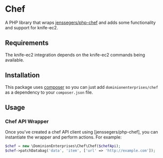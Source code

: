 # Chef
A PHP library that wraps [jenssegers/php-chef](https://github.com/jenssegers/php-chef) and adds some functionality and support for knife-ec2.

## Requirements
The knife-ec2 integration depends on the knife-ec2 commands being available.

## Installation
This package uses [composer](https://getcomposer.org) so you can just add `dominionenterprises/chef` as a dependency to your `composer.json` file.

## Usage

### Chef API Wrapper
Once you've created a chef API client using [jenssegers/php-chef], you can instantiate the wrapper and perform actions.  For example:
```php
$chef = new \DominionEnterprises\Chef\Chef($chefApi);
$chef->patchDatabag('data', 'item', ['url' => 'http://example.com']);
```
